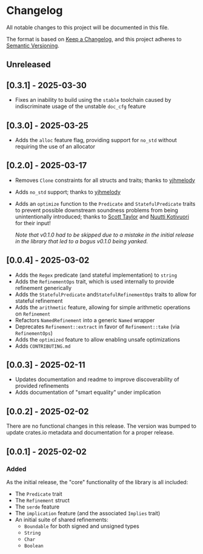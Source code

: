 # Changelog

All notable changes to this project will be documented in this file.

The format is based on [Keep a Changelog](https://keepachangelog.com/en/1.1.0/), and this project
adheres to [Semantic Versioning](https://semver.org/spec/v2.0.0.html).

## Unreleased

## [0.3.1] - 2025-03-30

- Fixes an inability to build using the `stable` toolchain caused by indiscriminate usage of the
  unstable `doc_cfg` feature

## [0.3.0] - 2025-03-25

- Adds the `alloc` feature flag, providing support for `no_std` without requiring the use of an
  allocator

## [0.2.0] - 2025-03-17

- Removes `Clone` constraints for all structs and traits; thanks to
  [yjhmelody](https://github.com/yjhmelody)
- Adds `no_std` support; thanks to [yjhmelody](https://github.com/yjhmelody)
- Adds an `optimize` function to the `Predicate` and `StatefulPredicate` traits to prevent possible
  downstream soundness problems from being unintentionally introduced; thanks to
  [Scott Taylor](https://github.com/scott2000) and [Nuutti Kotivuori](https://github.com/nakedible)
  for their input!

  _Note that v0.1.0 had to be skipped due to a mistake in the initial release in the library that
  led to a bogus v0.1.0 being yanked._

## [0.0.4] - 2025-03-02

- Adds the `Regex` predicate (and stateful implementation) to `string`
- Adds the `RefinementOps` trait, which is used internally to provide refinement generically
- Adds the `StatefulPredicate` and`StatefulRefinementOps` traits to allow for stateful refinement
- Adds the `arithmetic` feature, allowing for simple arithmetic operations on `Refinement`
- Refactors `NamedRefinement` into a generic `Named` wrapper
- Deprecates `Refinement::extract` in favor of `Refinement::take` (via `RefinementOps`)
- Adds the `optimized` feature to allow enabling unsafe optimizations
- Adds `CONTRIBUTING.md`

## [0.0.3] - 2025-02-11

- Updates documentation and readme to improve discoverability of provided refinements
- Adds documentation of "smart equality" under implication

## [0.0.2] - 2025-02-02

There are no functional changes in this release. The version was bumped to update crates.io metadata
and documentation for a proper release.

## [0.0.1] - 2025-02-02

### Added

As the initial release, the "core" functionality of the library is all included:

- The `Predicate` trait
- The `Refinement` struct
- The `serde` feature
- The `implication` feature (and the associated `Implies` trait)
- An initial suite of shared refinements:
  - `Boundable` for both signed and unsigned types
  - `String`
  - `Char`
  - `Boolean`
